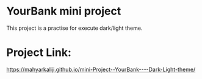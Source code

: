 # YourBank mini project
This project is a practise for execute dark/light theme.

# Project Link:
https://mahyarkaliji.github.io/mini-Project--YourBank----Dark-Light-theme/